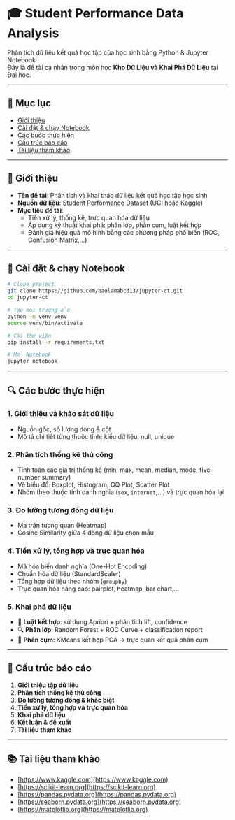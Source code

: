 # 🎓 Student Performance Data Analysis

Phân tích dữ liệu kết quả học tập của học sinh bằng Python & Jupyter Notebook.  
Đây là đề tài cá nhân trong môn học **Kho Dữ Liệu và Khai Phá Dữ Liệu** tại Đại học.

---

## 📁 Mục lục

- [Giới thiệu](#giới-thiệu)
- [Cài đặt & chạy Notebook](#cài-đặt--chạy-notebook)
- [Các bước thực hiện](#các-bước-thực-hiện)
- [Cấu trúc báo cáo](#cấu-trúc-báo-cáo)
- [Tài liệu tham khảo](#tài-liệu-tham-khảo)

---

## 📌 Giới thiệu

- **Tên đề tài**: Phân tích và khai thác dữ liệu kết quả học tập học sinh
- **Nguồn dữ liệu**: Student Performance Dataset (UCI hoặc Kaggle)
- **Mục tiêu đề tài**:
  - Tiền xử lý, thống kê, trực quan hóa dữ liệu
  - Áp dụng kỹ thuật khai phá: phân lớp, phân cụm, luật kết hợp
  - Đánh giá hiệu quả mô hình bằng các phương pháp phổ biến (ROC, Confusion Matrix,...)

---

## 🚀 Cài đặt & chạy Notebook

```bash
# Clone project
git clone https://github.com/baolamabcd13/jupyter-ct.git
cd jupyter-ct

# Tạo môi trường ảo
python -m venv venv
source venv/bin/activate

# Cài thư viện
pip install -r requirements.txt

# Mở Notebook
jupyter notebook
```

---

## 🔍 Các bước thực hiện

### 1. Giới thiệu và khảo sát dữ liệu

- Nguồn gốc, số lượng dòng & cột
- Mô tả chi tiết từng thuộc tính: kiểu dữ liệu, null, unique

### 2. Phân tích thống kê thủ công

- Tính toán các giá trị thống kê (min, max, mean, median, mode, five-number summary)
- Vẽ biểu đồ: Boxplot, Histogram, QQ Plot, Scatter Plot
- Nhóm theo thuộc tính danh nghĩa (`sex`, `internet`,...) và trực quan hóa lại

### 3. Đo lường tương đồng dữ liệu

- Ma trận tương quan (Heatmap)
- Cosine Similarity giữa 4 dòng dữ liệu chọn mẫu

### 4. Tiền xử lý, tổng hợp và trực quan hóa

- Mã hóa biến danh nghĩa (One-Hot Encoding)
- Chuẩn hóa dữ liệu (StandardScaler)
- Tổng hợp dữ liệu theo nhóm (`groupby`)
- Trực quan hóa nâng cao: pairplot, heatmap, bar chart,...

### 5. Khai phá dữ liệu

- 🧠 **Luật kết hợp**: sử dụng Apriori + phân tích lift, confidence
- 🔍 **Phân lớp**: Random Forest + ROC Curve + classification report
- 🔵 **Phân cụm**: KMeans kết hợp PCA → trực quan kết quả phân cụm

---

## 📄 Cấu trúc báo cáo

1. **Giới thiệu tập dữ liệu**
2. **Phân tích thống kê thủ công**
3. **Đo lường tương đồng & khác biệt**
4. **Tiền xử lý, tổng hợp và trực quan hóa**
5. **Khai phá dữ liệu**
6. **Kết luận & đề xuất**
7. **Tài liệu tham khảo**

---

## 📚 Tài liệu tham khảo

- [https://www.kaggle.com](https://www.kaggle.com)
- [https://scikit-learn.org](https://scikit-learn.org)
- [https://pandas.pydata.org](https://pandas.pydata.org)
- [https://seaborn.pydata.org](https://seaborn.pydata.org)
- [https://matplotlib.org](https://matplotlib.org)
